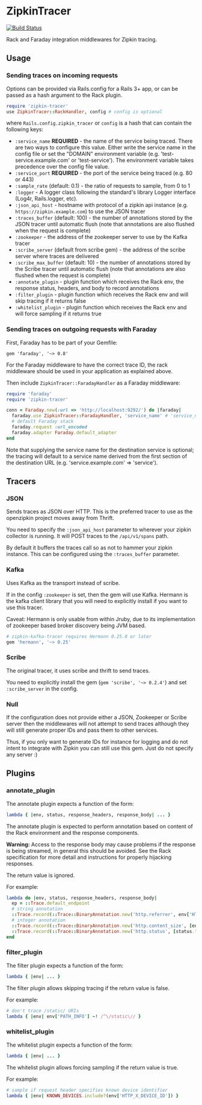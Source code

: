 # ZipkinTracer

[![Build Status](https://api.travis-ci.org/openzipkin/zipkin-tracer.svg?branch=master)](https://travis-ci.org/openzipkin/zipkin-tracer)

Rack and Faraday integration middlewares for Zipkin tracing.

## Usage

### Sending traces on incoming requests

Options can be provided via Rails.config for a Rails 3+ app, or can be passed as a hash argument to the Rack plugin.

```ruby
require 'zipkin-tracer'
use ZipkinTracer::RackHandler, config # config is optional
```

where `Rails.config.zipkin_tracer` or `config` is a hash that can contain the following keys:

* `:service_name` **REQUIRED** - the name of the service being traced. There are two ways to configure this value. Either write the service name in the config file or set the "DOMAIN" environment variable (e.g. 'test-service.example.com' or 'test-service'). The environment variable takes precedence over the config file value.
* `:service_port` **REQUIRED** - the port of the service being traced (e.g. 80 or 443)
* `:sample_rate` (default: 0.1) - the ratio of requests to sample, from 0 to 1
* `:logger` - A logger class following the standard's library Logger interface (Log4r, Rails.logger, etc).
* `:json_api_host` - hostname with protocol of a zipkin api instance (e.g. `https://zipkin.example.com`) to use the JSON tracer
* `:traces_buffer` (default: 100) - the number of annotations stored by the JSON tracer until automatic flush (note that annotations are also flushed when the request is complete)
* `:zookeeper` - the address of the zookeeper server to use by the Kafka tracer
* `:scribe_server` (default from scribe gem) - the address of the scribe server where traces are delivered
* `:scribe_max_buffer` (default: 10) - the number of annotations stored by the Scribe tracer until automatic flush (note that annotations are also flushed when the request is complete)
* `:annotate_plugin` - plugin function which receives the Rack env, the response status, headers, and body to record annotations
* `:filter_plugin` - plugin function which receives the Rack env and will skip tracing if it returns false
* `:whitelist_plugin` - plugin function which receives the Rack env and will force sampling if it returns true


### Sending traces on outgoing requests with Faraday

First, Faraday has to be part of your Gemfile:
```
gem 'faraday', '~> 0.8'
```

For the Faraday middleware to have the correct trace ID, the rack middleware should be used in your application as explained above.

Then include `ZipkinTracer::FaradayHandler` as a Faraday middleware:

```ruby
require 'faraday'
require 'zipkin-tracer'

conn = Faraday.new(:url => 'http://localhost:9292/') do |faraday|
  faraday.use ZipkinTracer::FaradayHandler, 'service_name' # 'service_name' is optional (but recommended)
  # default Faraday stack
  faraday.request :url_encoded
  faraday.adapter Faraday.default_adapter
end
```

Note that supplying the service name for the destination service is optional;
the tracing will default to a service name derived from the first section of the destination URL (e.g. 'service.example.com' => 'service').


## Tracers

### JSON

Sends traces as JSON over HTTP. This is the preferred tracer to use as the openzipkin project moves away from Thrift.

You need to specify the `:json_api_host` parameter to wherever your zipkin collector is running. It will POST traces to the `/api/v1/spans` path.

By default it buffers the traces call so as not to hammer your zipkin instance. This can be configured using the `:traces_buffer` parameter.


### Kafka

Uses Kafka as the transport instead of scribe.

If in the config `:zookeeper` is set, then the gem will use Kafka.
Hermann is the kafka client library that you will need to explicitly install if you want to use this tracer.

Caveat: Hermann is only usable from within Jruby, due to its implementation of zookeeper based broker discovery being JVM based.

```ruby
# zipkin-kafka-tracer requires Hermann 0.25.0 or later
gem 'hermann', '~> 0.25'
```

### Scribe

The original tracer, it uses scribe and thrift to send traces.

You need to explicitly install the gem (`gem 'scribe', '~> 0.2.4'`) and set `:scribe_server` in the config.


### Null

If the configuration does not provide either a JSON, Zookeeper or Scribe server then the middlewares will not attempt to send traces although they will still generate proper IDs and pass them to other services.

Thus, if you only want to generate IDs for instance for logging and do not intent to integrate with Zipkin you can still use this gem. Just do not specify any server :)



## Plugins

### annotate_plugin
The annotate plugin expects a function of the form:

```ruby
lambda { |env, status, response_headers, response_body| ... }
```

The annotate plugin is expected to perform annotation based on content of the Rack environment and the response components.

**Warning:** Access to the response body may cause problems if the response is being streamed, in general this should be avoided.
See the Rack specification for more detail and instructions for properly hijacking responses.

The return value is ignored.

For example:

```ruby
lambda do |env, status, response_headers, response_body|
  ep = ::Trace.default_endpoint
  # string annotation
  ::Trace.record(::Trace::BinaryAnnotation.new('http.referrer', env['HTTP_REFERRER'], 'STRING', ep))
  # integer annotation
  ::Trace.record(::Trace::BinaryAnnotation.new('http.content_size', [env['CONTENT_SIZE']].pack('N'), 'I32', ep))
  ::Trace.record(::Trace::BinaryAnnotation.new('http.status', [status.to_i].pack('n'), 'I16', ep))
end
```

### filter_plugin
The filter plugin expects a function of the form:

```ruby
lambda { |env| ... }
```

The filter plugin allows skipping tracing if the return value is false.

For example:

```ruby
# don't trace /static/ URIs
lambda { |env| env['PATH_INFO'] ~! /^\/static\// }
```

### whitelist_plugin
The whitelist plugin expects a function of the form:

```ruby
lambda { |env| ... }
```

The whitelist plugin allows forcing sampling if the return value is true.

For example:

```ruby
# sample if request header specifies known device identifier
lambda { |env| KNOWN_DEVICES.include?(env['HTTP_X_DEVICE_ID']) }
```
